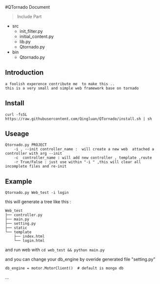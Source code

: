 #QTornado  Document
>Include Part
 
 - src
    + init_filter.py
    + initial_content.py
    + lib.py
    + Qtornado.py
 - bin 
    + Qtornado.py 
 
## Introduction 
    a foolish experence contribute me  to make this ..
    this is a very small and simple web framework base on tornado 
## Install 
    curl -fsSL https://raw.githubusercontent.com/Qingluan/QTornado/install.sh | sh 
## Useage 
    
    Qtornado.py PROJECT  
        -i , --init controller_name :  will create a new web  attached a    controller with arg --init  
        -c  controller_name : will add new controller , template ,route 
        -r True/False : just use within "-i " ,this will clear all incomplete files and re-init  
## Example

<code>Qtornado.py Web_test -i login</code> 

this will generate a tree like this :

    Web_test
    ├── controller.py
    ├── main.py
    ├── setting.py
    ├── static
    └── template
        ├── index.html
        └── login.html

and run web with <code>cd web_test && python main.py </code>

and you can change your db_engine by overide  generated file "setting.py"

    db_engine = motor.MotorClient()  # default is mongo db

...